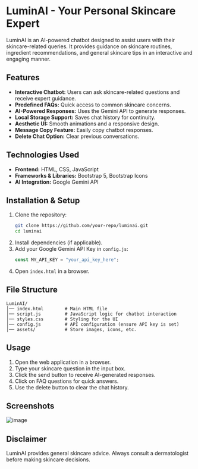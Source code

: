 # LuminAI - Your Personal Skincare Expert

LuminAI is an AI-powered chatbot designed to assist users with their skincare-related queries. It provides guidance on skincare routines, ingredient recommendations, and general skincare tips in an interactive and engaging manner.

## Features

- **Interactive Chatbot:** Users can ask skincare-related questions and receive expert guidance.
- **Predefined FAQs:** Quick access to common skincare concerns.
- **AI-Powered Responses:** Uses the Gemini API to generate responses.
- **Local Storage Support:** Saves chat history for continuity.
- **Aesthetic UI:** Smooth animations and a responsive design.
- **Message Copy Feature:** Easily copy chatbot responses.
- **Delete Chat Option:** Clear previous conversations.

## Technologies Used

- **Frontend:** HTML, CSS, JavaScript
- **Frameworks & Libraries:** Bootstrap 5, Bootstrap Icons
- **AI Integration:** Google Gemini API

## Installation & Setup

1. Clone the repository:
   ```sh
   git clone https://github.com/your-repo/luminai.git
   cd luminai
   ```
2. Install dependencies (if applicable).
3. Add your Google Gemini API Key in `config.js`:
   ```js
   const MY_API_KEY = "your_api_key_here";
   ```
4. Open `index.html` in a browser.

## File Structure

```
LuminAI/
│── index.html        # Main HTML file
│── script.js         # JavaScript logic for chatbot interaction
│── styles.css        # Styling for the UI
│── config.js         # API configuration (ensure API key is set)
│── assets/           # Store images, icons, etc.
```

## Usage

1. Open the web application in a browser.
2. Type your skincare question in the input box.
3. Click the send button to receive AI-generated responses.
4. Click on FAQ questions for quick answers.
5. Use the delete button to clear the chat history.

## Screenshots

![image](https://github.com/user-attachments/assets/54e89cf8-3d3a-437b-9768-ed0e1c180456)

## Disclaimer

LuminAI provides general skincare advice. Always consult a dermatologist before making skincare decisions.
